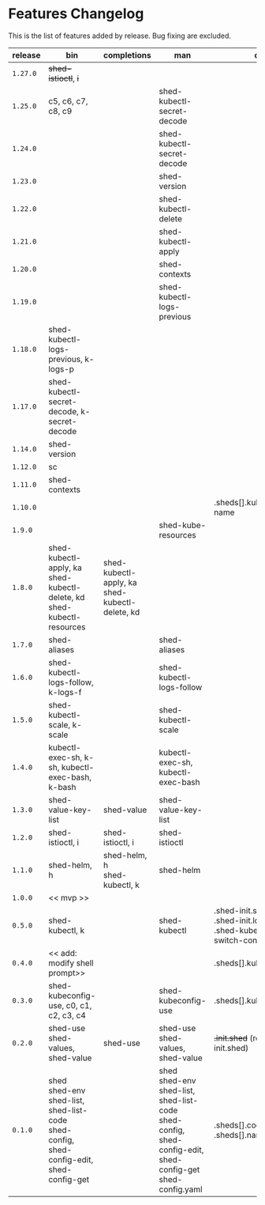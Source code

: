 # Features Changelog

This is the list of features added by release. Bug fixing are excluded.

| release | bin                                                                                             | completions                                       | man                                                                                                                 | config.yaml                                                                                      |
| ------- | ----------------------------------------------------------------------------------------------- | ------------------------------------------------- | ------------------------------------------------------------------------------------------------------------------- | ------------------------------------------------------------------------------------------------ |
| `1.27.0`| ~~shed-istioctl~~, ~~i~~                                                                        |                                                   |                                                                                                                     |                                                                                                  |
| `1.25.0`| c5, c6, c7, c8, c9                                                                              |                                                   | shed-kubectl-secret-decode                                                                                          |                                                                                                  |
| `1.24.0`|                                                                                                 |                                                   | shed-kubectl-secret-decode                                                                                          |                                                                                                  |
| `1.23.0`|                                                                                                 |                                                   | shed-version                                                                                                        |                                                                                                  |
| `1.22.0`|                                                                                                 |                                                   | shed-kubectl-delete                                                                                                 |                                                                                                  |
| `1.21.0`|                                                                                                 |                                                   | shed-kubectl-apply                                                                                                  |                                                                                                  |
| `1.20.0`|                                                                                                 |                                                   | shed-contexts                                                                                                       |                                                                                                  |
| `1.19.0`|                                                                                                 |                                                   | shed-kubectl-logs-previous                                                                                          |                                                                                                  |
| `1.18.0`| shed-kubectl-logs-previous, k-logs-p                                                            |                                                   |                                                                                                                     |                                                                                                  |
| `1.17.0`| shed-kubectl-secret-decode, k-secret-decode                                                     |                                                   |                                                                                                                     |                                                                                                  |
| `1.14.0`| shed-version                                                                                    |                                                   |                                                                                                                     |                                                                                                  |
| `1.12.0`| sc                                                                                              |                                                   |                                                                                                                     |                                                                                                  |
| `1.11.0`| shed-contexts                                                                                   |                                                   |                                                                                                                     |                                                                                                  |
| `1.10.0`|                                                                                                 |                                                   |                                                                                                                     | .sheds[].kubeconfig[].prompt-name                                                                |
| `1.9.0` |                                                                                                 |                                                   | shed-kube-resources                                                                                                 |                                                                                                  |
| `1.8.0` | shed-kubectl-apply, ka<br>shed-kubectl-delete, kd<br>shed-kubectl-resources                     | shed-kubectl-apply, ka<br>shed-kubectl-delete, kd |                                                                                                                     |                                                                                                  |
| `1.7.0` | shed-aliases                                                                                    |                                                   | shed-aliases                                                                                                        |                                                                                                  |
| `1.6.0` | shed-kubectl-logs-follow, k-logs-f                                                              |                                                   | shed-kubectl-logs-follow                                                                                            |                                                                                                  |
| `1.5.0` | shed-kubectl-scale, k-scale                                                                     |                                                   | shed-kubectl-scale                                                                                                  |                                                                                                  |
| `1.4.0` | kubectl-exec-sh, k-sh, kubectl-exec-bash, k-bash                                                |                                                   | kubectl-exec-sh, kubectl-exec-bash                                                                                  |                                                                                                  |
| `1.3.0` | shed-value-key-list                                                                             | shed-value                                        | shed-value-key-list                                                                                                 |                                                                                                  |
| `1.2.0` | shed-istioctl, i                                                                                | shed-istioctl, i                                  | shed-istioctl                                                                                                       |                                                                                                  |
| `1.1.0` | shed-helm, h                                                                                    | shed-helm, h<br>shed-kubectl, k                   | shed-helm                                                                                                           |                                                                                                  |
| `1.0.0` | << mvp >>                                                                                       |                                                   |                                                                                                                     |                                                                                                  |
| `0.5.0` | shed-kubectl, k                                                                                 |                                                   | shed-kubectl                                                                                                        | .shed-init.shed<br>.shed-init.load-kubectl-config<br>.shed-kubeconfig-use.kubectl-switch-context |
| `0.4.0` | << add: modify shell prompt>>                                                                   |                                                   |                                                                                                                     | .sheds[].kubeconfig[].namespace                                                                  |
| `0.3.0` | shed-kubeconfig-use, c0, c1, c2, c3, c4                                                         |                                                   | shed-kubeconfig-use                                                                                                 | .sheds[].kubeconfig[].context                                                                    |
| `0.2.0` | shed-use<br>shed-values, shed-value                                                             | shed-use                                          | shed-use<br>shed-values, shed-value                                                                                 | ~~.init.shed~~ (replaced with .shed-init.shed)                                                   |
| `0.1.0` | shed<br>shed-env<br>shed-list, shed-list-code<br>shed-config, shed-config-edit, shed-config-get |                                                   | shed<br>shed-env<br>shed-list, shed-list-code<br>shed-config, shed-config-edit, shed-config-get<br>shed-config.yaml | .sheds[].code<br>.sheds[].name                                                                   |
